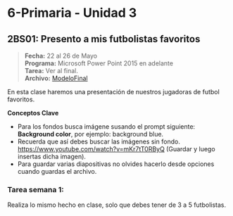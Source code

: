 # 6-Primaria - Unidad 3

<div class="currentTheme">

## 2BS01: Presento a mis futbolistas favoritos

> **Fecha:** 22 al 26 de Mayo<br> **Programa:** Microsoft Power Point 2015 en adelante<br> **Tarea:** Ver al final.<br> **Archivo:** [ModeloFinal](https://github.com/israelcueva/colegio-docs/blob/0adfcaa2320adc3d6902edf5c7c55f79362b9a51/docs/6-primaria/archivos/Unidad3/6TOPRIM-2BS01.pdf ':include :type=code')

En esta clase haremos una presentación de nuestros jugadoras de futbol favoritos.

**Conceptos Clave**

- Para los fondos busca imágene susando el prompt siguiente: **Background color**, por ejemplo: background blue.
- Recuerda que así debes buscar las imágenes sin fondo. https://www.youtube.com/watch?v=mKr7tT0RByQ (Guardar y luego insertas dicha imagen).
- Para guardar varias diapositivas no olvides hacerlo desde opciones cuando guardas el archivo.


### Tarea semana 1:

Realiza lo mismo hecho en clase, solo que debes tener de 3 a 5 futbolistas.

</div>